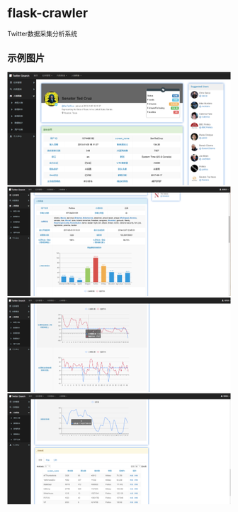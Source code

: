 # flask-crawler
Twitter数据采集分析系统

## 示例图片
![](https://github.com/Marco2333/flask-crawler/blob/master/app/static/img/1.png)
![](https://github.com/Marco2333/flask-crawler/blob/master/app/static/img/2.png)
![](https://github.com/Marco2333/flask-crawler/blob/master/app/static/img/3.png)
![](https://github.com/Marco2333/flask-crawler/blob/master/app/static/img/4.png)